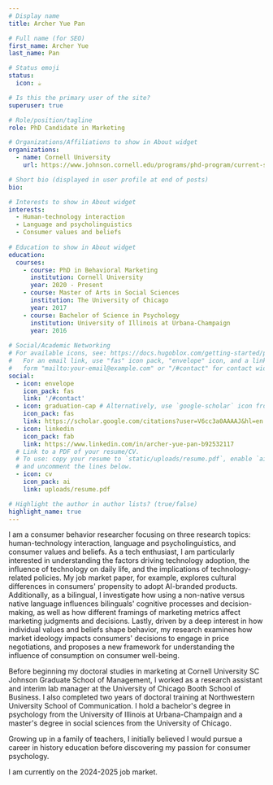 ```yaml
---
# Display name
title: Archer Yue Pan

# Full name (for SEO)
first_name: Archer Yue
last_name: Pan

# Status emoji
status:
  icon: ☕️

# Is this the primary user of the site?
superuser: true

# Role/position/tagline
role: PhD Candidate in Marketing

# Organizations/Affiliations to show in About widget
organizations:
  - name: Cornell University
    url: https://www.johnson.cornell.edu/programs/phd-program/current-students/yp388/

# Short bio (displayed in user profile at end of posts)
bio: 

# Interests to show in About widget
interests:
  - Human-technology interaction
  - Language and psycholinguistics
  - Consumer values and beliefs 
    
# Education to show in About widget
education:
  courses:
    - course: PhD in Behavioral Marketing
      institution: Cornell University
      year: 2020 - Present
    - course: Master of Arts in Social Sciences
      institution: The University of Chicago
      year: 2017
    - course: Bachelor of Science in Psychology
      institution: University of Illinois at Urbana-Champaign
      year: 2016
      
# Social/Academic Networking
# For available icons, see: https://docs.hugoblox.com/getting-started/page-builder/#icons
#   For an email link, use "fas" icon pack, "envelope" icon, and a link in the
#   form "mailto:your-email@example.com" or "/#contact" for contact widget.
social:
  - icon: envelope
    icon_pack: fas
    link: '/#contact'
  - icon: graduation-cap # Alternatively, use `google-scholar` icon from `ai` icon pack
    icon_pack: fas
    link: https://scholar.google.com/citations?user=V6cc3a0AAAAJ&hl=en
  - icon: linkedin
    icon_pack: fab
    link: https://www.linkedin.com/in/archer-yue-pan-b92532117
  # Link to a PDF of your resume/CV.
  # To use: copy your resume to `static/uploads/resume.pdf`, enable `ai` icons in `params.yaml`,
  # and uncomment the lines below.
  - icon: cv
    icon_pack: ai
    link: uploads/resume.pdf

# Highlight the author in author lists? (true/false)
highlight_name: true
---
```


I am a consumer behavior researcher focusing on three research topics: human-technology interaction, language and psycholinguistics, and consumer values and beliefs. As a tech enthusiast, I am particularly interested in understanding the factors driving technology adoption, the influence of technology on daily life, and the implications of technology-related policies. My job market paper, for example, explores cultural differences in consumers' propensity to adopt AI-branded products. Additionally, as a bilingual, I investigate how using a non-native versus native language influences bilinguals' cognitive processes and decision-making, as well as how different framings of marketing metrics affect marketing judgments and decisions. Lastly, driven by a deep interest in how individual values and beliefs shape behavior, my research examines how market ideology impacts consumers' decisions to engage in price negotiations, and proposes a new framework for understanding the influence of consumption on consumer well-being.

Before beginning my doctoral studies in marketing at Cornell University SC Johnson Graduate School of Management, I worked as a research assistant and interim lab manager at the University of Chicago Booth School of Business. I also completed two years of doctoral training at Northwestern University School of Communication. I hold a bachelor's degree in psychology from the University of Illinois at Urbana-Champaign and a master's degree in social sciences from the University of Chicago.

Growing up in a family of teachers, I initially believed I would pursue a career in history education before discovering my passion for consumer psychology.

I am currently on the 2024-2025 job market.


